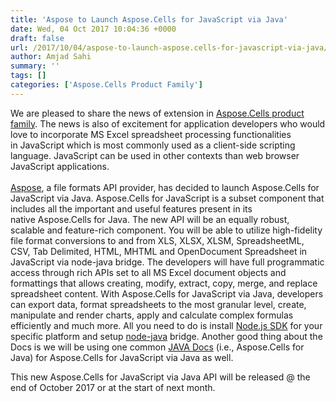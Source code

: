 ```yaml
---
title: 'Aspose to Launch Aspose.Cells for JavaScript via Java'
date: Wed, 04 Oct 2017 10:04:36 +0000
draft: false
url: /2017/10/04/aspose-to-launch-aspose.cells-for-javascript-via-java/
author: Amjad Sahi
summary: ''
tags: []
categories: ['Aspose.Cells Product Family']
---
```


We are pleased to share the news of extension in [Aspose.Cells product family][1]. The news is also of excitement for application developers who would love to incorporate MS Excel spreadsheet processing functionalities in JavaScript which is most commonly used as a client-side scripting language. JavaScript can be used in other contexts than web browser JavaScript applications.  
[  
Aspose](https://www.aspose.com/), a file formats API provider, has decided to launch Aspose.Cells for JavaScript via Java. Aspose.Cells for JavaScript is a subset component that includes all the important and useful features present in its native Aspose.Cells for Java. The new API will be an equally robust, scalable and feature-rich component. You will be able to utilize high-fidelity file format conversions to and from XLS, XLSX, XLSM, SpreadsheetML, CSV, Tab Delimited, HTML, MHTML and OpenDocument Spreadsheet in JavaScript via node-java bridge. The developers will have full programmatic access through rich APIs set to all MS Excel document objects and formattings that allows creating, modify, extract, copy, merge, and replace spreadsheet content. With Aspose.Cells for JavaScript via Java, developers can export data, format spreadsheets to the most granular level, create, manipulate and render charts, apply and calculate complex formulas efficiently and much more. All you need to do is install [Node.js SDK][2] for your specific platform and setup [node-java][3] bridge. Another good thing about the Docs is we will be using one common [JAVA Docs][4] (i.e., Aspose.Cells for Java) for Aspose.Cells for JavaScript via Java as well.

This new Aspose.Cells for JavaScript via Java API will be released @ the end of October 2017 or at the start of next month.




[1]: https://products.aspose.com/cells
[2]: https://nodejs.org/en/download/
[3]: https://github.com/joeferner/node-java
[4]: https://docs.aspose.com/display/cellsjava/Home




